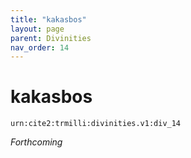 ```yaml
---
title: "kakasbos"
layout: page
parent: Divinities
nav_order: 14
---
```



# kakasbos

`urn:cite2:trmilli:divinities.v1:div_14`

*Forthcoming*
